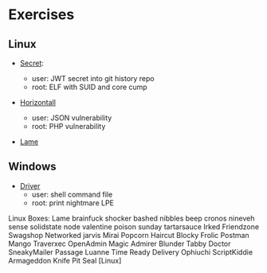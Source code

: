 # Exercises

## Linux

* [Secret](secret.md):
	- user: JWT secret into git history repo
	- root: ELF with SUID and core cump

* [Horizontall](horizontall.md)
	- user: JSON vulnerability
	- root: PHP vulnerability 


* [Lame](linux/lame.md)


## Windows

* [Driver](driver.md)
	- user: shell command file
	- root: print nightmare LPE


Linux Boxes:
Lame
brainfuck
shocker
bashed
nibbles
beep
cronos
nineveh
sense
solidstate
node
valentine
poison
sunday
tartarsauce
Irked
Friendzone
Swagshop
Networked
jarvis
Mirai
Popcorn
Haircut
Blocky
Frolic
Postman
Mango
Traverxec
OpenAdmin
Magic
Admirer
Blunder
Tabby 
Doctor
SneakyMailer
Passage
Luanne
Time
Ready
Delivery
Ophiuchi
ScriptKiddie
Armageddon
Knife
Pit
Seal [Linux]

